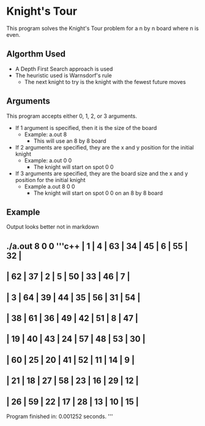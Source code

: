 # Knight's Tour

This program solves the Knight's Tour problem for a n by n board where n is even.

## Algorthm Used

* A Depth First Search approach is used
* The heuristic used is Warnsdorf's rule
  * The next knight to try is the knight with the fewest future moves

## Arguments

This program accepts either 0, 1, 2, or 3 arguments.

* If 1 argument is specified, then it is the size of the board
  * Example: a.out 8
    * This will use an 8 by 8 board
* If 2 arguments are specified, they are the x and y position for the initial knight
  * Example: a.out 0 0
    * The knight will start on spot 0 0
* If 3 arguments are specified, they are the board size and the x and y position for the initial knight
  * Example a.out 8 0 0
    * The knight will start on spot 0 0 on an 8 by 8 board

## Example
Output looks better not in markdown

./a.out 8 0 0
'''c++
|   1 |   4 |  63 |  34 |  45 |   6 |  55 |  32 | 
------------------------------------------------
|  62 |  37 |   2 |   5 |  50 |  33 |  46 |   7 | 
------------------------------------------------
|   3 |  64 |  39 |  44 |  35 |  56 |  31 |  54 | 
------------------------------------------------
|  38 |  61 |  36 |  49 |  42 |  51 |   8 |  47 | 
------------------------------------------------
|  19 |  40 |  43 |  24 |  57 |  48 |  53 |  30 | 
------------------------------------------------
|  60 |  25 |  20 |  41 |  52 |  11 |  14 |   9 | 
------------------------------------------------
|  21 |  18 |  27 |  58 |  23 |  16 |  29 |  12 | 
------------------------------------------------
|  26 |  59 |  22 |  17 |  28 |  13 |  10 |  15 | 
------------------------------------------------
Program finished in: 0.001252 seconds.
'''